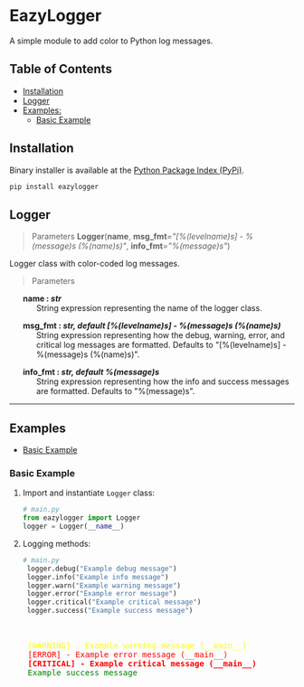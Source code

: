 # EazyLogger

A simple module to add color to Python log messages.

## Table of Contents

- [Installation](#installation)
- [Logger](#logger)
- [Examples:](#examples)
  - [Basic Example](#basic-example)

## Installation

Binary installer is available at the [Python Package Index (PyPi)](#).

```bash
pip install eazylogger
```

## Logger

> Parameters
> <strong id='Logger'>Logger</strong>(<b>name</b>, <b>msg_fmt</b><i>="[%(levelname)s] - %(message)s (%(name)s)"</i>, <b>info_fmt</b><i>="%(message)s"</i>)

Logger class with color-coded log messages.

> Parameters

<ul style='list-style: none'>
	<li id='Logger-name'>
		<b>name : <i>str</i></b>
		<ul style='list-style: none'>
			<li id='Logger-name-description'>String expression representing the name of the logger class.</li>
		</ul>
	</li>
</ul>
<ul style='list-style: none'>
	<li id='Logger-msg_fmt'>
		<b>msg_fmt : <i>str, default [%(levelname)s] - %(message)s (%(name)s)</i></b>
		<ul style='list-style: none'>
			<li id='Logger-msg_fmt-description'>String expression representing how the debug, warning, error, and critical log messages are formatted. Defaults to "[%(levelname)s] - %(message)s (%(name)s)".</li>
		</ul>
	</li>
</ul>
<ul style='list-style: none'>
	<li id='Logger-info_fmt'>
		<b>info_fmt : <i>str, default %(message)s</i></b>
		<ul style='list-style: none'>
			<li id='Logger-info_fmt-description'>String expression representing how the info and success messages are formatted. Defaults to "%(message)s".</li>
		</ul>
	</li>
</ul>

<hr>

## Examples

- [Basic Example](#basic-example)

### Basic Example

1. Import and instantiate `Logger` class:

   ```python
   # main.py
   from eazylogger import Logger
   logger = Logger(__name__)
   ```

2. Logging methods:

   ```python
   # main.py
    logger.debug("Example debug message")
    logger.info("Example info message")
    logger.warn("Example warning message")
    logger.error("Example error message")
    logger.critical("Example critical message")
    logger.success("Example success message")
   ```


    <pre>
    <span style="color:white; font-weight: 100;">[DEBUG] - Example debug message (__main__)</span>
    <span style="color:white; font-weight: 100;">Example info message</span>
    <span style="color:yellow; font-weight: 100;">[WARNING] - Example warning message (__main__)</span>
    <span style="color:red; font-weight: 100;">[ERROR] - Example error message (__main__)</span>
    <span style="color:red; font-weight: 900;">[CRITICAL] - Example critical message (__main__)</span>
    <span style="color:green; font-weight: 100;">Example success message</span></pre>
